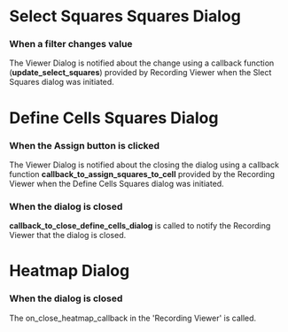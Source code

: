 # Select Squares Squares Dialog

### When a filter changes value

The Viewer Dialog is notified about the change using a callback function (**update_select_squares**) provided 
by Recording Viewer when the Slect Squares dialog was initiated.

# Define Cells Squares Dialog

### When the Assign button is clicked
The Viewer Dialog is notified about the closing the dialog using a callback function 
**callback_to_assign_squares_to_cell** provided by the Recording Viewer when the Define Cells Squares dialog was 
initiated.

### When the dialog is closed
**callback_to_close_define_cells_dialog** is called to notify the Recording Viewer that the dialog is closed.


# Heatmap Dialog

### When the dialog is closed

The on_close_heatmap_callback in the 'Recording Viewer' is called.
